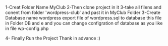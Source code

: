 1-Creat Folder Name MyClub
2-Then clone project in it
3-take all  filens and conent from folder 'wordpress-club' and past it in MyClub Folder
3-Create Database name wordpress export file of wordpress.sql to database this file in Folder DB  and e and you can change configration of database as you like in file wp-config.php

4- Finally Run the Project
 Thank in advance :)
